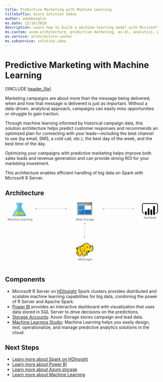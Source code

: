 ```yaml
---
title: Predictive Marketing with Machine Learning
titleSuffix: Azure Solution Ideas
author: adamboeglin
ms.date: 12/16/2019
description: Learn how to build a machine-learning model with Microsoft R Server on Azure HDInsight Spark clusters to recommend actions to maximize the purchase rate.
ms.custom: acom-architecture, predictive marketing, ai-ml, analytics, predictive analytics software, predictive analytics marketing, 'https://azure.microsoft.com/solutions/architecture/predictive-marketing-campaigns-with-machine-learning-and-spark/'
ms.service: architecture-center
ms.subservice: solution-idea
---
```


# Predictive Marketing with Machine Learning

[!INCLUDE [header_file](../header.md)]

Marketing campaigns are about more than the message being delivered; when and how that message is delivered is just as important. Without a data-driven, analytical approach, campaigns can easily miss opportunities or struggle to gain traction.

Through machine learning informed by historical campaign data, this solution architecture helps predict customer responses and recommends an optimized plan for connecting with your leads—including the best channel to use (by email, SMS, a cold call, etc.), the best day of the week, and the best time of the day.

Optimizing your campaigns with predictive marketing helps improve both sales leads and revenue generation and can provide strong ROI for your marketing investment.

This architecture enables efficient handling of big data on Spark with Microsoft R Server.

## Architecture

<!-- markdownlint-disable MD033 -->
<!-- cSpell:ignore viewbox segoe semibold dasharray linecap miterlimit tspan evenodd -->

<svg class="architecture-diagram" aria-labelledby="predictive-marketing-campaigns-with-machine-learning-and-spark" height="389.326" viewbox="0 0 920.306 389.326"  xmlns="http://www.w3.org/2000/svg">
    <text fill="#505050" font-family="SegoeUI, Segoe UI" font-size="14.805" style="isolation:isolate" transform="matrix(1.036 0 0 1 835.322 98.523)">
        Dashb<tspan letter-spacing="-.013em" x="41.279" y="0">o</tspan><tspan letter-spacing="0em" x="49.758" y="0">a</tspan><tspan letter-spacing="-.013em" x="57.292" y="0">r</tspan><tspan x="62.244" y="0">d</tspan>
    </text>
    <path d="M125 75.511L98.768 31.927l-.037-17.667h.469a5.563 5.563 0 005.651-5.469 5.562 5.562 0 00-5.671-5.444l-28.521.059a5.563 5.563 0 00-5.651 5.469 5.563 5.563 0 005.674 5.445h.472l.037 17.665L45.14 75.677c-2.858 4.792-.5 8.7 5.23 8.691l69.436-.145c5.733-.011 8.07-3.932 5.194-8.712z" fill="#59b4d9"/>
    <path fill="#b8d432" d="M66.631 56.849L55.882 74.878l58.371-.121-10.823-17.984-36.799.076z"/>
    <path d="M83.072 62.166a5.181 5.181 0 005.264-5.094 4.9 4.9 0 00-.542-2.223l-9.476.02a4.894 4.894 0 00-.533 2.225 5.183 5.183 0 005.287 5.072z" fill="#7fba00"/>
    <ellipse cx="92.986" cy="68.025" fill="#7fba00" rx="2.588" ry="2.494" transform="translate(-.141 .194)"/>
    <path d="M45.14 75.677l26.051-43.694-.037-17.665h-.472a5.563 5.563 0 01-5.674-5.445 5.561 5.561 0 015.651-5.467l12.29-.026.059 28.439-13.668 52.51-18.97.04c-5.734.011-8.088-3.9-5.23-8.692z" fill="#fff" opacity=".25" style="isolation:isolate"/>
    <text fill="#505050" font-family="SegoeUI, Segoe UI" font-size="17.174" transform="matrix(1.036 0 0 1 15.244 108.862)">
        Machine Learning
    </text>
    <text fill="#505050" font-family="SegoeUI, Segoe UI" font-size="17.174" transform="matrix(1.036 0 0 1 439.803 351.076)">
        HDInsight
    </text>
    <path fill="none" stroke="#afafaf" stroke-miterlimit="10" stroke-width="1.074" d="M478.962 130.236v78.784"/>
    <path fill="#afafaf" d="M473.606 131.803l5.356-9.276 5.357 9.276h-10.713zM473.606 207.453l5.356 9.277 5.357-9.277h-10.713z"/>
    <path fill="#fcd116" d="M462.422 263.302l-7.328 1.256-6.49 2.932-5.653 3.559-5.444 6.49-2.931 3.141-2.931 1.047-.838-1.885 1.466-1.884.209-2.722h1.047l.837.838-.209-2.722-1.047-.838v-1.046l-2.512 1.465-2.513 2.722-.419 2.513 1.047 2.093.838 3.35 1.884.838h2.094l1.884-1.257-1.256 6.491 1.256 7.118-1.465 3.35-4.397 4.816.628 3.141 2.303 3.349 3.978 2.722 2.303.419h2.303l-1.465 6.281 5.443 2.303 6.909.838 2.304-1.675.209-3.978 2.722-4.397.209-3.559 6.281.628 5.863-.628-5.863 3.559 1.047 4.187 3.559 5.863 3.769 1.465 2.722-1.047 1.256-2.512 6.072-4.606 1.256 1.047 9.422.418 1.884-1.675.209-2.721-.628-1.047-.418-7.328-3.141-6.281.419-2.932 1.884 1.047 5.444 5.025 2.512.21 2.931-1.257 2.932-2.093 1.465-4.816 8.375.628 5.234-2.093 4.188-3.769 2.931-5.653.837-6.7-.628-7.537-1.675-6.91-1.675-2.303-2.303-.628-3.978 4.397-3.559 1.256-3.141-5.234-3.14-2.931-1.885-1.047-6.699-5.862-5.653-2.932-5.444-.418-6.491 1.047-5.653 2.093-3.768 3.141-3.141 3.768-3.14.838-5.444 5.234z"/>
    <path fill="#1e1e1e" d="M434.157 277.539l.837 1.047.21-1.256h-.628l-.419.209z"/>
    <path d="M530.467 269.374a23.214 23.214 0 00-2.512-8.374c-.209-.209-.419-.628-.628-.837a8.646 8.646 0 00-2.3-1.466 3.106 3.106 0 00-2.722 0c-.209.209-.419.209-.628.419a11.613 11.613 0 00-1.256 1.675 14.762 14.762 0 01-1.466 1.884 8.125 8.125 0 01-2.3 1.256 8.125 8.125 0 00-1.256-2.3 19.642 19.642 0 00-1.884-2.512l-1.675-1.675-1.884-1.256a46.607 46.607 0 01-5.025-3.978c-.628-.628-1.466-1.256-2.094-1.884-3.769-3.141-7.328-4.606-11.1-4.816s-7.747.837-12.562 2.722a22.07 22.07 0 00-5.444 3.35 30.049 30.049 0 00-3.978 4.606 6.194 6.194 0 00-2.094.419 7.43 7.43 0 00-2.512 1.675 13.546 13.546 0 01-1.884 1.675l-1.675 1.675a45.868 45.868 0 00-10.887 2.722 31.367 31.367 0 00-9 5.444 15.741 15.741 0 00-3.141 3.35 34.1 34.1 0 00-2.3 3.559l-1.884 1.884a4.344 4.344 0 01-2.094 1.256 1.62 1.62 0 01-.628.209v-.209a5.369 5.369 0 001.256-3.978c.209.209.209.419.419.628s.209.419.419.628l.419-.419.628.209a8.78 8.78 0 00.209-3.35 2.877 2.877 0 00-1.047-1.675c0-.209.209-.209.209-.419a3.026 3.026 0 00.419-1.466l-.419-.209.419.209.628-.419-.837.209a13.6 13.6 0 00-5.653 3.559 9.3 9.3 0 00-1.675 2.3 4.672 4.672 0 00-.628 2.722 6.289 6.289 0 001.256 2.3 13.343 13.343 0 00.419 1.466 2.976 2.976 0 01.419 1.256 4.35 4.35 0 002.3 2.094 5.1 5.1 0 002.512 0c-.209 1.047-.209 2.094-.419 3.141a43.826 43.826 0 00.209 5.025 2.656 2.656 0 00.209 1.256c0 .419.209.837.209 1.256a2.976 2.976 0 00-.419 1.256 8.75 8.75 0 01-.837 2.094l-1.678 1.68-1.466 1.466-.419.419c-1.047 1.047-1.256 1.256-1.047 2.931a29.817 29.817 0 001.047 3.35 12.725 12.725 0 002.094 2.931 22.36 22.36 0 005.234 3.35 6.211 6.211 0 003.35.419c0 .209 0 .419-.209.419a10.208 10.208 0 00-.628 1.466c-1.256 2.931 0 4.4 2.094 5.234a20.58 20.58 0 003.35 1.047c.209 0 .419.209.837.209a31.291 31.291 0 005.862 1.256c2.3.209 4.4-.419 5.025-2.512a9.214 9.214 0 00.419-2.094V319.2a11.211 11.211 0 011.466-2.512c0-.209.209-.209.209-.419.419-.837.837-1.256.837-1.884v-2.512a25.338 25.338 0 003.978.209h2.094c-.209 0-.419.209-.628.209a.205.205 0 00-.209.209c-1.884.837-1.884 2.722-1.256 4.4a9.958 9.958 0 002.3 4.187c1.466 2.094 2.722 3.978 4.187 4.816 1.675 1.047 3.559 1.047 6.072-.209a4.35 4.35 0 002.094-2.3c.209-.209.419-.628.628-.837a31.334 31.334 0 013.141-2.512 8.864 8.864 0 011.466-1.047 6.97 6.97 0 001.256.628 7.851 7.851 0 002.3.209h5.444c1.466 0 2.722 0 3.559-.628 1.047-.628 1.466-1.466 1.675-3.141v-1.675a2.783 2.783 0 00-.628-1.466v-4.606a10.509 10.509 0 00-.419-2.512 10.205 10.205 0 00-.837-2.3c-.209-.628-.419-1.047-.628-1.675l-.419.209.419-.209a12.807 12.807 0 00-1.047-2.512v-.628l.837.837 1.256 1.256a14.416 14.416 0 002.722 2.3 5.053 5.053 0 003.559.837 8.3 8.3 0 004.606-1.675 10.233 10.233 0 002.931-3.769c.209-.419.209-.837.419-1.256 0-.419.209-.628.209-1.047a23.974 23.974 0 006.7.209 18.567 18.567 0 006.072-1.675 15.4 15.4 0 006.072-6.072 23.666 23.666 0 002.931-9.422c-.211-2.515-.411-6.282-1.044-9.841zm-31.406 25.334c-.628 2.094-1.675 5.653 1.256 6.281a3.729 3.729 0 003.141-.628 5.9 5.9 0 01-2.722 0 1.836 1.836 0 01-1.466-1.256c.209.209.628.209 1.466.419 2.094.419 4.187-.419 4.606-2.094a21.646 21.646 0 01.628-2.512 13.343 13.343 0 001.466.419c-.209.837-.628 1.675-.837 2.722a5.92 5.92 0 01-5.862 3.978c-2.3 0-3.559-1.466-5.234-2.722-1.047-.837-2.094-1.884-3.141-2.722a23.162 23.162 0 01-7.537-3.769c1.884 2.094 3.141 3.35 5.653 4.4-.419 3.769-1.675 6.49-2.722 10.05-.419 1.675-4.4 8.165-5.653 8.794-.837.419-5.653 4.606-6.7 5.234a9.4 9.4 0 01-2.3 2.722c-3.141 1.675-5.234-1.466-6.909-4.187-.837-1.256-2.931-4.816-1.047-5.862 1.675-.837 2.722-1.675 4.606-2.722a6.362 6.362 0 001.047 1.466c0-.628-.209-1.047-.209-1.675a5.976 5.976 0 010-2.722c0-.837.209-1.884.209-2.722-.209 1.047-.837 1.884-1.047 2.931a1.887 1.887 0 00-.209 1.047 33.829 33.829 0 01-12.143.209c-.209-1.466-.628-3.141-.837-4.187v6.7a4.766 4.766 0 01-.837 3.35c-.628 1.256-1.047 1.466-2.094 3.559a18.01 18.01 0 01-.209 3.35c-.628 2.094-6.281.419-7.747 0-1.884-.419-5.653-1.256-4.816-3.769a30.368 30.368 0 001.884-7.537c-3.35-4.816-6.49-11.515-7.119-17.587-.419-4.606-.209-7.537.837-10.259 1.675-4.4 3.769-8.375 7.328-11.515 4.816-4.187 9.212-5.862 16.331-6.909-1.675 1.884-3.35 3.978-5.234 6.072a32.443 32.443 0 00-4.187 6.7c-1.675 3.35-1.675 4.606.628 7.328 1.884 2.512 2.931 3.559 3.559 6.072a13.56 13.56 0 00-1.047 4.4c2.3 2.512 3.978 4.187 6.072 4.606a8.109 8.109 0 005.862-.628c4.187-2.094 8.165-5.025 12.981-5.234 2.3-5.444 2.094-10.05.837-15.493a92.73 92.73 0 01-1.256-10.678 27.293 27.293 0 00-.419 10.887c.837 4.606 1.466 9.631-.837 13.609-4.4.419-8.165 2.931-12.143 5.025a6.914 6.914 0 01-5.025.419c-1.256-.209-2.3-1.256-4.187-3.35a9.726 9.726 0 011.256-4.816 91.3 91.3 0 015.018-8.594c-2.094 2.722-4.187 5.025-5.862 7.537-.628-1.884-1.675-2.931-3.141-5.025s-1.675-2.931-.628-5.444c1.256-2.512 2.094-4.606 4.187-6.7 3.35-3.769 6.49-7.747 10.259-11.515 2.094-1.884 2.931-1.884 5.444-2.3s4.816-.837 7.328-1.466a42.741 42.741 0 01-7.119.628c2.3-2.931 3.559-4.606 7.328-6.281 9.212-3.978 15.075-4.4 22.193 1.675a50.126 50.126 0 005.444 4.4 9.214 9.214 0 00-2.094.419 7.982 7.982 0 013.141.209c.209.209.628.419.837.628a8.524 8.524 0 012.931 2.512 27.723 27.723 0 012.512 4.187c-.419-.209-.837-.209-1.256-.419a1.259 1.259 0 00-.837-.209 2.518 2.518 0 00-1.675.419 6.822 6.822 0 01-2.722.837 2.312 2.312 0 001.675 0h.209c-.209.209-.209.628-.419 1.047a3.563 3.563 0 00.209 1.466c0 .209.209.209.209.419-.419.209-.628.209-1.047.419a20.178 20.178 0 015.025 0c.209.628.209 1.047.419 1.675h-.628a2.864 2.864 0 00-2.931-.209c-3.559.837-2.722 2.931-4.4 6.072 1.675-2.094 1.675-4.4 4.4-5.025.628-.209 1.047-.419 1.466-.209a4.108 4.108 0 00-1.884 1.884c-.837 2.3-.209 3.978-1.256 6.072 1.047-1.884 1.047-3.559 2.094-5.653.419-.628 1.675-1.884 2.3-1.884h.628a20.383 20.383 0 01.209 3.35c-.209 1.884-.628 4.606-.837 5.653 1.047-1.256 1.466-3.769 1.884-5.653a15.85 15.85 0 000-6.281c-.628-2.931 2.3-2.3 3.978-3.769 1.256-1.047 2.094-2.512 3.141-3.559s2.931.419 3.35 1.675a41.679 41.679 0 012.3 16.75c-.628 5.234-3.141 11.1-7.747 13.609-5.862 3.35-12.981 1.256-18.843-.628a14.956 14.956 0 01-3.141-1.675 4.7 4.7 0 01.429 3.762zm-5.234 21.146c-.209 2.094-.837 2.3-2.931 2.3a43.763 43.763 0 01-5.234-.209 11.374 11.374 0 01-2.3-.419c1.884-1.466 5.234-7.328 5.862-9.422s1.466-3.978 1.884-6.072a11.8 11.8 0 00.837 2.512 12.391 12.391 0 011.047 3.978 40.343 40.343 0 00.209 5.025 3.24 3.24 0 01.627 2.307zm-61.136-43.549a3.341 3.341 0 00-.628 1.675c-.628 2.3.209 4.4-1.884 6.072 1.047 1.884.837 2.722 3.141 1.884a8.646 8.646 0 002.3-1.466c-.209.837-.628 1.675-.837 2.512 0 .209 0 .209-.209.419-1.675.628-3.769 1.047-4.606-.628a10.365 10.365 0 01-.837-2.722c-2.721-2.721 1.257-6.49 3.56-7.746zm.209 2.512a1.259 1.259 0 01.209-.837c0-.209 0-.209.209-.419.628.419.628.837.837 1.675-.417-.418-.836-.628-1.255-.418zm2.094 24.5a49.484 49.484 0 005.653 12.143 14.426 14.426 0 01-.628 1.675c-1.675 2.3-5.862-1.047-7.119-2.3a8.469 8.469 0 01-2.512-4.606c-.209-1.047 0-1.047.837-1.884l3.141-3.141zm79.77-34.546c0 .209.209.419.209.628l-.209.209c-.209-.209-.419-.628-.628-.837zm-77.886 12.772zm-3.35-5.025zm-5.234 7.956zm29.312 30.777zm51.086-15.493zm18.843-7.119z" fill="#1e1e1e"/>
    <path d="M520 267.28c2.931-1.047 4.4-3.35 5.025-6.281a11.453 11.453 0 01-5.444 5.444c-1.256.628-2.094.419-3.559.209 1.464.628 2.511 1.048 3.978.628zM503.249 270.211a21.774 21.774 0 00-3.141.419c0-.419-.209-.628-.209-1.047a2.972 2.972 0 00-1.884-1.675c.628-.419 1.466-.837 2.094-1.256-1.675.837-3.559.628-5.025 1.466-1.256.837-2.931 3.559-4.187 4.606a17.465 17.465 0 002.512-1.675 3.882 3.882 0 00.419 1.466 3.3 3.3 0 001.466 1.466 6.549 6.549 0 00-1.047 2.094 18.293 18.293 0 019.002-5.864zM488.175 267.071c.628-2.512 1.466-4.816 5.234-6.49-5.025 1.256-5.863 3.349-5.234 6.49zM496.34 290.939c-.209.628-.209 1.675-.419 2.3a9.062 9.062 0 011.047-2.512c.419-.837.628-.837 1.466-1.256a19.455 19.455 0 002.094-1.047c-.628 0-1.675.419-2.3.419-1.469.212-1.679.631-1.888 2.096zM469.541 262.674c-1.884 1.884-3.559 7.956-4.187 10.469.837-2.094 3.141-7.747 4.816-9.212a4.38 4.38 0 011.256-.837c-1.256 2.094-1.047 2.512-.628 5.234.419-2.722 1.256-3.978 2.931-6.072 1.675-.419 3.35-1.047 5.234-1.675-2.094.209-3.978.419-6.072.628-1.885.418-2.304.418-3.35 1.465z" fill="#1e1e1e"/>
    <path d="M494.456 273.352a1.4 1.4 0 012.512-1.256v.209a13.546 13.546 0 00-1.884 1.675.669.669 0 01-.628-.628M509.949 267.28a1.047 1.047 0 112.094 0v.419a4.928 4.928 0 00-1.675.419c-.209 0-.419-.419-.419-.837" fill="#fffacb"/>
    <text fill="#505050" font-family="SegoeUI, Segoe UI" font-size="17.174" transform="matrix(1.036 0 0 1 428.383 109.56)">
        Blob Storage
    </text>
    <g>
        <path d="M433.4 74.35a3.426 3.426 0 003.28 3.462h84.373a3.46 3.46 0 003.462-3.462V14.032H433.4z" fill="#a0a1a2"/>
        <path d="M521.058 0h-84.373a3.426 3.426 0 00-3.28 3.462V13.85h91.115V3.462A3.46 3.46 0 00521.058 0" fill="#7a7a7a"/>
        <path fill="#0072c6" d="M440.147 20.228h37.175v23.69h-37.175zM440.147 47.198h37.175v23.69h-37.175z"/>
        <path fill="#fff" d="M480.602 20.228h36.993v23.69h-36.993z"/>
        <path fill="#0072c6" d="M480.602 47.198h36.993v23.69h-36.993z"/>
        <path d="M437.049 0a3.655 3.655 0 00-3.649 3.645v70.341a3.655 3.655 0 003.645 3.645h4.009L512.857 0z" fill="#fff" opacity=".2" style="isolation:isolate"/>
    </g>
    <g>
        <path fill="none" stroke="#afafaf" stroke-miterlimit="10" stroke-width="1.074" d="M595.128 38.907h176.167"/>
        <path fill="#afafaf" d="M596.696 44.263l-9.277-5.356 9.277-5.357v10.713zM769.728 44.263l9.276-5.356-9.276-5.357v10.713z"/>
    </g>
    <g>
        <path fill="none" stroke="#afafaf" stroke-miterlimit="10" stroke-width="1.074" d="M188.276 38.907h176.167"/>
        <path fill="#afafaf" d="M189.843 44.263l-9.276-5.356 9.276-5.357v10.713zM362.875 44.263l9.277-5.356-9.277-5.357v10.713z"/>
    </g>
    <path d="M909.019 67.339h-1.93v-3.86h1.93a7.436 7.436 0 007.427-7.427V16.627a7.436 7.436 0 00-7.427-7.427H835.9a7.436 7.436 0 00-7.427 7.428v39.427a7.436 7.436 0 007.427 7.427h1.93v3.86h-1.93a11.3 11.3 0 01-11.286-11.287V16.627A11.3 11.3 0 01835.9 5.34h73.121a11.3 11.3 0 0111.287 11.287v39.428a11.3 11.3 0 01-11.287 11.287"/>
    <path d="M847.751 54.417a5.237 5.237 0 015.237 5.237v12.077a5.238 5.238 0 01-5.238 5.238 5.237 5.237 0 01-5.239-5.235V59.655a5.238 5.238 0 015.238-5.238zM864.224 76.97a5.239 5.239 0 01-5.239-5.238v-31a5.238 5.238 0 0110.477 0v31a5.239 5.239 0 01-5.238 5.239M897.168 76.817a5.239 5.239 0 01-5.239-5.238v-43.9a5.238 5.238 0 1110.477 0v43.9a5.239 5.239 0 01-5.238 5.239M880.7 76.97a5.239 5.239 0 01-5.239-5.238V48.7a5.238 5.238 0 0110.477 0v23.032a5.239 5.239 0 01-5.238 5.239"/>
</svg>

## Components

* Microsoft R Server on [HDInsight](https://azure.microsoft.com/services/hdinsight) Spark clusters provides distributed and scalable machine learning capabilities for big data, combining the power of R Server and Apache Spark.
* [Power BI](https://powerbi.microsoft.com) provides an interactive dashboard with visualization that uses data stored in SQL Server to drive decisions on the predictions.
* [Storage Accounts](https://azure.microsoft.com/services/storage): Azure Storage stores campaign and lead data.
* [Machine Learning Studio](https://azure.microsoft.com/services/machine-learning-studio): Machine Learning helps you easily design, test, operationalize, and manage predictive analytics solutions in the cloud.

## Next Steps

* [Learn more about Spark on HDInsight](https://docs.microsoft.com/azure/hdinsight/hdinsight-apache-spark-overview)
* [Learn more about Power BI](https://powerbi.microsoft.com/documentation/powerbi-landing-page)
* [Learn more about Azure storage](https://docs.microsoft.com/azure/storage/storage-introduction)
* [Learn more about Machine Learning](https://docs.microsoft.com/azure/machine-learning/machine-learning-what-is-machine-learning)
